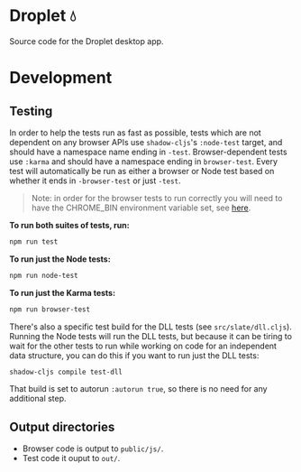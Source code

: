 # Droplet 💧

Source code for the Droplet desktop app.

# Development

## Testing

In order to help the tests run as fast as possible, tests which are not dependent on any browser APIs use `shadow-cljs`'s `:node-test` target, and should have a namespace name ending in `-test`. Browser-dependent tests use `:karma` and should have a namespace ending in `browser-test`. Every test will automatically be run as either a browser or Node test based on whether it ends in `-browser-test` or just `-test`.

> Note: in order for the browser tests to run correctly you will need to have the CHROME_BIN environment variable set, see [here](https://github.com/karma-runner/karma-chrome-launcher/issues/62).

__To run both suites of tests, run:__

```bash
npm run test
```

__To run just the Node tests:__

```bash
npm run node-test
```

__To run just the Karma tests:__

```bash
npm run browser-test
```

There's also a specific test build for the DLL tests (see `src/slate/dll.cljs`). Running the Node tests will run the DLL tests, but because it can be tiring to wait for the other tests to run while working on code for an independent data structure, you can do this if you want to run just the DLL tests:

```bash
shadow-cljs compile test-dll
```

That build is set to autorun `:autorun true`, so there is no need for any additional step.

## Output directories

- Browser code is output to `public/js/`.
- Test code it ouput to `out/`.
